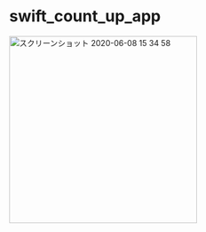 # swift_count_up_app
<img width="338" alt="スクリーンショット 2020-06-08 15 34 58" src="https://user-images.githubusercontent.com/49052894/83999396-9dc34080-a99d-11ea-8ba2-1a6902b7a5c4.png">







